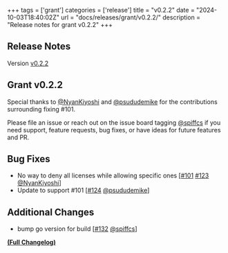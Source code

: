+++
tags = ['grant']
categories = ['release']
title = "v0.2.2"
date = "2024-10-03T18:40:02Z"
url = "docs/releases/grant/v0.2.2/"
description = "Release notes for grant v0.2.2"
+++

## Release Notes

Version [v0.2.2](https://github.com/anchore/grant/releases/tag/v0.2.2)

## Grant v0.2.2
Special thanks to [@NyanKiyoshi](https://github.com/NyanKiyoshi) and [@psududemike](https://github.com/psududemike) for the contributions surrounding fixing #101.

Please file an issue or reach out on the issue board tagging [@spiffcs](https://github.com/spiffcs) if you need support, feature requests, bug fixes, or have ideas for future features and PR.

## Bug Fixes

- No way to deny all licenses while allowing specific ones [[#101](https://github.com/anchore/grant/issues/101) [#123](https://github.com/anchore/grant/pull/123) [@NyanKiyoshi](https://github.com/NyanKiyoshi)]
- Update to support #101 [[#124](https://github.com/anchore/grant/pull/124) [@psududemike](https://github.com/psududemike)]

## Additional Changes

- bump go version for build [[#132](https://github.com/anchore/grant/pull/132) [@spiffcs](https://github.com/spiffcs)]

**[(Full Changelog)](https://github.com/anchore/grant/compare/v0.2.1...v0.2.2)**
